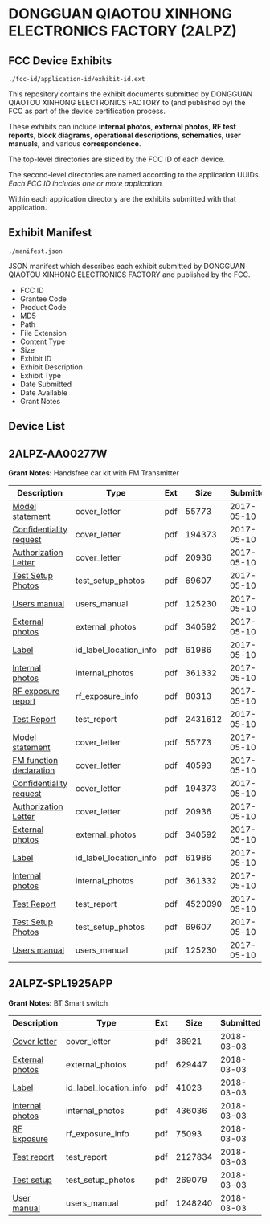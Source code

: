 # DONGGUAN QIAOTOU XINHONG ELECTRONICS FACTORY (2ALPZ)
## FCC Device Exhibits

```
./fcc-id/application-id/exhibit-id.ext
```

This repository contains the exhibit documents submitted by DONGGUAN QIAOTOU XINHONG ELECTRONICS FACTORY to (and published by) the FCC as part of the device certification process.

These exhibits can include **internal photos**, **external photos**, **RF test reports**, **block diagrams**, **operational descriptions**, **schematics**, **user manuals**, and various **correspondence**.

The top-level directories are sliced by the FCC ID of each device.

The second-level directories are named according to the application UUIDs. *Each FCC ID includes one or more application.*

Within each application directory are the exhibits submitted with that application. 

## Exhibit Manifest

```
./manifest.json
```

JSON manifest which describes each exhibit submitted by DONGGUAN QIAOTOU XINHONG ELECTRONICS FACTORY and published by the FCC.

- FCC ID
- Grantee Code
- Product Code
- MD5
- Path
- File Extension
- Content Type
- Size
- Exhibit ID
- Exhibit Description
- Exhibit Type
- Date Submitted
- Date Available
- Grant Notes

## Device List
## 2ALPZ-AA00277W
**Grant Notes:** Handsfree car kit with FM Transmitter

| Description | Type | Ext | Size | Submitted | Available |
| ----------- | ---- | --- | ---- | --------- | --------- |
| [Model statement](2ALPZ-AA00277W/19dc8721d12ca5aa4b1a079fc20f9b20/3386638.pdf) | cover_letter | pdf | 55773 | 2017-05-10 | 2017-05-10 |
| [Confidentiality request](2ALPZ-AA00277W/19dc8721d12ca5aa4b1a079fc20f9b20/3386646.pdf) | cover_letter | pdf | 194373 | 2017-05-10 | 2017-05-10 |
| [Authorization Letter](2ALPZ-AA00277W/19dc8721d12ca5aa4b1a079fc20f9b20/3386647.pdf) | cover_letter | pdf | 20936 | 2017-05-10 | 2017-05-10 |
| [Test Setup Photos](2ALPZ-AA00277W/19dc8721d12ca5aa4b1a079fc20f9b20/3386639.pdf) | test_setup_photos | pdf | 69607 | 2017-05-10 | 2017-05-10 |
| [Users manual](2ALPZ-AA00277W/19dc8721d12ca5aa4b1a079fc20f9b20/3386642.pdf) | users_manual | pdf | 125230 | 2017-05-10 | 2017-05-10 |
| [External photos](2ALPZ-AA00277W/19dc8721d12ca5aa4b1a079fc20f9b20/3386640.pdf) | external_photos | pdf | 340592 | 2017-05-10 | 2017-05-10 |
| [Label](2ALPZ-AA00277W/19dc8721d12ca5aa4b1a079fc20f9b20/3386643.pdf) | id_label_location_info | pdf | 61986 | 2017-05-10 | 2017-05-10 |
| [Internal photos](2ALPZ-AA00277W/19dc8721d12ca5aa4b1a079fc20f9b20/3386641.pdf) | internal_photos | pdf | 361332 | 2017-05-10 | 2017-05-10 |
| [RF exposure report](2ALPZ-AA00277W/19dc8721d12ca5aa4b1a079fc20f9b20/3386645.pdf) | rf_exposure_info | pdf | 80313 | 2017-05-10 | 2017-05-10 |
| [Test Report](2ALPZ-AA00277W/19dc8721d12ca5aa4b1a079fc20f9b20/3386644.pdf) | test_report | pdf | 2431612 | 2017-05-10 | 2017-05-10 |
| [Model statement](2ALPZ-AA00277W/36f873c76839c594f7f38ee778e43250/3386638.pdf) | cover_letter | pdf | 55773 | 2017-05-10 | 2017-05-10 |
| [FM function declaration](2ALPZ-AA00277W/36f873c76839c594f7f38ee778e43250/3386658.pdf) | cover_letter | pdf | 40593 | 2017-05-10 | 2017-05-10 |
| [Confidentiality request](2ALPZ-AA00277W/36f873c76839c594f7f38ee778e43250/3386646.pdf) | cover_letter | pdf | 194373 | 2017-05-10 | 2017-05-10 |
| [Authorization Letter](2ALPZ-AA00277W/36f873c76839c594f7f38ee778e43250/3386647.pdf) | cover_letter | pdf | 20936 | 2017-05-10 | 2017-05-10 |
| [External photos](2ALPZ-AA00277W/36f873c76839c594f7f38ee778e43250/3386640.pdf) | external_photos | pdf | 340592 | 2017-05-10 | 2017-05-10 |
| [Label](2ALPZ-AA00277W/36f873c76839c594f7f38ee778e43250/3386643.pdf) | id_label_location_info | pdf | 61986 | 2017-05-10 | 2017-05-10 |
| [Internal photos](2ALPZ-AA00277W/36f873c76839c594f7f38ee778e43250/3386641.pdf) | internal_photos | pdf | 361332 | 2017-05-10 | 2017-05-10 |
| [Test Report](2ALPZ-AA00277W/36f873c76839c594f7f38ee778e43250/3386660.pdf) | test_report | pdf | 4520090 | 2017-05-10 | 2017-05-10 |
| [Test Setup Photos](2ALPZ-AA00277W/36f873c76839c594f7f38ee778e43250/3386639.pdf) | test_setup_photos | pdf | 69607 | 2017-05-10 | 2017-05-10 |
| [Users manual](2ALPZ-AA00277W/36f873c76839c594f7f38ee778e43250/3386642.pdf) | users_manual | pdf | 125230 | 2017-05-10 | 2017-05-10 |
## 2ALPZ-SPL1925APP
**Grant Notes:** BT Smart switch

| Description | Type | Ext | Size | Submitted | Available |
| ----------- | ---- | --- | ---- | --------- | --------- |
| [Cover letter](2ALPZ-SPL1925APP/17f80e7e2a16512f0514e9ac56071295/3768154.pdf) | cover_letter | pdf | 36921 | 2018-03-03 | 2018-03-03 |
| [External photos](2ALPZ-SPL1925APP/17f80e7e2a16512f0514e9ac56071295/3768155.pdf) | external_photos | pdf | 629447 | 2018-03-03 | 2018-03-03 |
| [Label](2ALPZ-SPL1925APP/17f80e7e2a16512f0514e9ac56071295/3768156.pdf) | id_label_location_info | pdf | 41023 | 2018-03-03 | 2018-03-03 |
| [Internal photos](2ALPZ-SPL1925APP/17f80e7e2a16512f0514e9ac56071295/3768157.pdf) | internal_photos | pdf | 436036 | 2018-03-03 | 2018-03-03 |
| [RF Exposure](2ALPZ-SPL1925APP/17f80e7e2a16512f0514e9ac56071295/3768159.pdf) | rf_exposure_info | pdf | 75093 | 2018-03-03 | 2018-03-03 |
| [Test report](2ALPZ-SPL1925APP/17f80e7e2a16512f0514e9ac56071295/3768161.pdf) | test_report | pdf | 2127834 | 2018-03-03 | 2018-03-03 |
| [Test setup](2ALPZ-SPL1925APP/17f80e7e2a16512f0514e9ac56071295/3768162.pdf) | test_setup_photos | pdf | 269079 | 2018-03-03 | 2018-03-03 |
| [User manual](2ALPZ-SPL1925APP/17f80e7e2a16512f0514e9ac56071295/3768163.pdf) | users_manual | pdf | 1248240 | 2018-03-03 | 2018-03-03 |
